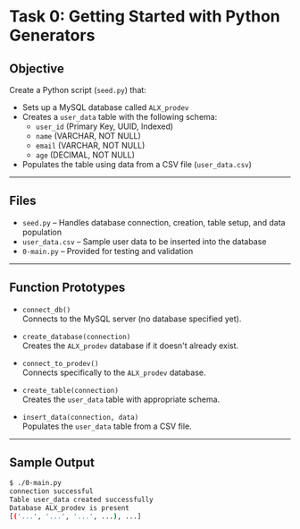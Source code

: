 # Task 0: Getting Started with Python Generators

## Objective

Create a Python script (`seed.py`) that:

- Sets up a MySQL database called `ALX_prodev`
- Creates a `user_data` table with the following schema:
  - `user_id` (Primary Key, UUID, Indexed)
  - `name` (VARCHAR, NOT NULL)
  - `email` (VARCHAR, NOT NULL)
  - `age` (DECIMAL, NOT NULL)
- Populates the table using data from a CSV file (`user_data.csv`)

---

## Files

- `seed.py` – Handles database connection, creation, table setup, and data population
- `user_data.csv` – Sample user data to be inserted into the database
- `0-main.py` – Provided for testing and validation

---

## Function Prototypes

- `connect_db()`  
  Connects to the MySQL server (no database specified yet).

- `create_database(connection)`  
  Creates the `ALX_prodev` database if it doesn't already exist.

- `connect_to_prodev()`  
  Connects specifically to the `ALX_prodev` database.

- `create_table(connection)`  
  Creates the `user_data` table with appropriate schema.

- `insert_data(connection, data)`  
  Populates the `user_data` table from a CSV file.

---

## Sample Output

```bash
$ ./0-main.py
connection successful
Table user_data created successfully
Database ALX_prodev is present 
[('...', '...', '...', ...), ...]
